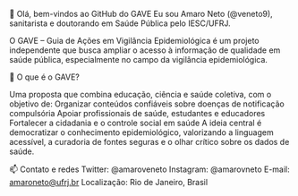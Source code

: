 👋 Olá, bem-vindos ao GitHub do GAVE
Eu sou Amaro Neto (@veneto9), sanitarista e doutorando em Saúde Pública pelo IESC/UFRJ.

O GAVE – Guia de Ações em Vigilância Epidemiológica é um projeto independente que busca ampliar o acesso à informação de qualidade em saúde pública, especialmente no campo da vigilância epidemiológica.

🎯 O que é o GAVE?

Uma proposta que combina educação, ciência e saúde coletiva, com o objetivo de:
Organizar conteúdos confiáveis sobre doenças de notificação compulsória
Apoiar profissionais de saúde, estudantes e educadores
Fortalecer a cidadania e o controle social em saúde
A ideia central é democratizar o conhecimento epidemiológico, valorizando a linguagem acessível, a curadoria de fontes seguras e o olhar crítico sobre os dados de saúde.

📫 Contato e redes
Twitter: @amaroveneto
Instagram: @amarovneto
E-mail: amaroneto@ufrj.br
Localização: Rio de Janeiro, Brasil
